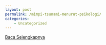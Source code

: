 ```yaml
---
layout: post
permalink: /mimpi-tsunami-menurut-psikologi/
categories:
    - Uncategorized
---
```


[Baca Selengkapnya](/04)